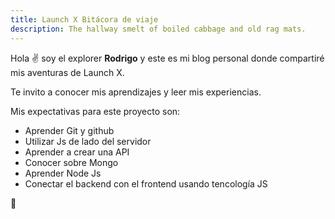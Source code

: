 ```yaml
---
title: Launch X Bitácora de viaje
description: The hallway smelt of boiled cabbage and old rag mats.
---
```


Hola ✌️  soy el explorer **Rodrigo** y este es mi blog personal donde compartiré mis aventuras de Launch X.

Te invito a conocer mis aprendizajes y leer mis experiencias.

Mis expectativas para este proyecto son:

- Aprender Git y github
- Utilizar Js de lado del servidor
- Aprender a crear una API
- Conocer sobre Mongo
- Aprender Node Js
- Conectar el backend con el frontend usando tencología JS

🚀
